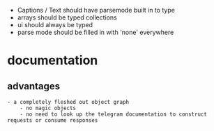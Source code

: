 - Captions / Text should have parsemode built in to type
- arrays should be typed collections
- ui should always be typed
- parse mode should be filled in with 'none' everywhere


# documentation

## advantages
    
    - a completely fleshed out object graph
        - no magic objects
        - no need to look up the telegram documentation to construct requests or consume responses